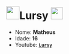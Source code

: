 # <img src="https://user-images.githubusercontent.com/70035797/126714717-01ca55e2-96d9-4514-a064-8b9a9f1fc782.gif" width="35">Lursy <img src="https://user-images.githubusercontent.com/70035797/126712103-29ff7153-7fd6-4c07-b332-08f5ad67211a.png" width="32"> 
- Nome: **Matheus**  
- Idade: **16**  
- Youtube: [**`Lursy`**](https://www.youtube.com/channel/UCwmkiKIZHL1wscYHfIINZKw)  
